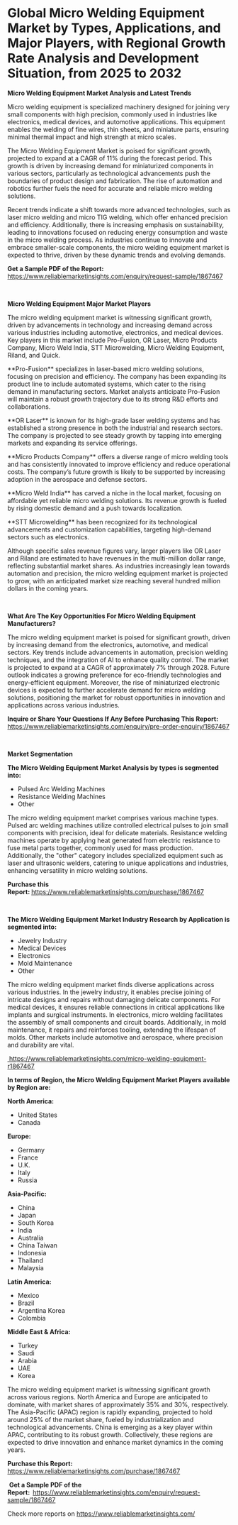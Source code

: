 <p><h1>Global Micro Welding Equipment Market by Types, Applications, and Major Players, with Regional Growth Rate Analysis and Development Situation, from 2025 to 2032</h1></p><p><strong>Micro Welding Equipment Market Analysis and Latest Trends</strong></p>
<p><p>Micro welding equipment is specialized machinery designed for joining very small components with high precision, commonly used in industries like electronics, medical devices, and automotive applications. This equipment enables the welding of fine wires, thin sheets, and miniature parts, ensuring minimal thermal impact and high strength at micro scales. </p><p>The Micro Welding Equipment Market is poised for significant growth, projected to expand at a CAGR of 11% during the forecast period. This growth is driven by increasing demand for miniaturized components in various sectors, particularly as technological advancements push the boundaries of product design and fabrication. The rise of automation and robotics further fuels the need for accurate and reliable micro welding solutions. </p><p>Recent trends indicate a shift towards more advanced technologies, such as laser micro welding and micro TIG welding, which offer enhanced precision and efficiency. Additionally, there is increasing emphasis on sustainability, leading to innovations focused on reducing energy consumption and waste in the micro welding process. As industries continue to innovate and embrace smaller-scale components, the micro welding equipment market is expected to thrive, driven by these dynamic trends and evolving demands.</p></p>
<p><strong>Get a Sample PDF of the Report:&nbsp;</strong> <a href="https://www.reliablemarketinsights.com/enquiry/request-sample/1867467?utm_campaign=2135&utm_medium=2&utm_source=Github&utm_content=ia&utm_term=19022025&utm_id=micro-welding-equipment">https://www.reliablemarketinsights.com/enquiry/request-sample/1867467</a></p>
<p>&nbsp;</p>
<p><strong>Micro Welding Equipment Major Market Players</strong></p>
<p><p>The micro welding equipment market is witnessing significant growth, driven by advancements in technology and increasing demand across various industries including automotive, electronics, and medical devices. Key players in this market include Pro-Fusion, OR Laser, Micro Products Company, Micro Weld India, STT Microwelding, Micro Welding Equipment, Riland, and Quick.</p><p>**Pro-Fusion** specializes in laser-based micro welding solutions, focusing on precision and efficiency. The company has been expanding its product line to include automated systems, which cater to the rising demand in manufacturing sectors. Market analysts anticipate Pro-Fusion will maintain a robust growth trajectory due to its strong R&D efforts and collaborations.</p><p>**OR Laser** is known for its high-grade laser welding systems and has established a strong presence in both the industrial and research sectors. The company is projected to see steady growth by tapping into emerging markets and expanding its service offerings.</p><p>**Micro Products Company** offers a diverse range of micro welding tools and has consistently innovated to improve efficiency and reduce operational costs. The company’s future growth is likely to be supported by increasing adoption in the aerospace and defense sectors.</p><p>**Micro Weld India** has carved a niche in the local market, focusing on affordable yet reliable micro welding solutions. Its revenue growth is fueled by rising domestic demand and a push towards localization.</p><p>**STT Microwelding** has been recognized for its technological advancements and customization capabilities, targeting high-demand sectors such as electronics.</p><p>Although specific sales revenue figures vary, larger players like OR Laser and Riland are estimated to have revenues in the multi-million dollar range, reflecting substantial market shares. As industries increasingly lean towards automation and precision, the micro welding equipment market is projected to grow, with an anticipated market size reaching several hundred million dollars in the coming years.</p></p>
<p>&nbsp;</p>
<p><strong>What Are The Key Opportunities For Micro Welding Equipment Manufacturers?</strong></p>
<p><p>The micro welding equipment market is poised for significant growth, driven by increasing demand from the electronics, automotive, and medical sectors. Key trends include advancements in automation, precision welding techniques, and the integration of AI to enhance quality control. The market is projected to expand at a CAGR of approximately 7% through 2028. Future outlook indicates a growing preference for eco-friendly technologies and energy-efficient equipment. Moreover, the rise of miniaturized electronic devices is expected to further accelerate demand for micro welding solutions, positioning the market for robust opportunities in innovation and applications across various industries.</p></p>
<p><strong>Inquire or Share Your Questions If Any Before Purchasing This Report:</strong> <a href="https://www.reliablemarketinsights.com/enquiry/pre-order-enquiry/1867467?utm_campaign=2135&utm_medium=2&utm_source=Github&utm_content=ia&utm_term=19022025&utm_id=micro-welding-equipment">https://www.reliablemarketinsights.com/enquiry/pre-order-enquiry/1867467</a></p>
<p>&nbsp;</p>
<p><strong>Market Segmentation</strong></p>
<p><strong>The Micro Welding Equipment Market Analysis by types is segmented into:</strong></p>
<p><ul><li>Pulsed Arc Welding Machines</li><li>Resistance Welding Machines</li><li>Other</li></ul></p>
<p><p>The micro welding equipment market comprises various machine types. Pulsed arc welding machines utilize controlled electrical pulses to join small components with precision, ideal for delicate materials. Resistance welding machines operate by applying heat generated from electric resistance to fuse metal parts together, commonly used for mass production. Additionally, the "other" category includes specialized equipment such as laser and ultrasonic welders, catering to unique applications and industries, enhancing versatility in micro welding solutions.</p></p>
<p><strong>Purchase this Report:&nbsp;</strong><a href="https://www.reliablemarketinsights.com/purchase/1867467?utm_campaign=2135&utm_medium=2&utm_source=Github&utm_content=ia&utm_term=19022025&utm_id=micro-welding-equipment">https://www.reliablemarketinsights.com/purchase/1867467</a></p>
<p>&nbsp;</p>
<p><strong>The Micro Welding Equipment Market Industry Research by Application is segmented into:</strong></p>
<p><ul><li>Jewelry Industry</li><li>Medical Devices</li><li>Electronics</li><li>Mold Maintenance</li><li>Other</li></ul></p>
<p><p>The micro welding equipment market finds diverse applications across various industries. In the jewelry industry, it enables precise joining of intricate designs and repairs without damaging delicate components. For medical devices, it ensures reliable connections in critical applications like implants and surgical instruments. In electronics, micro welding facilitates the assembly of small components and circuit boards. Additionally, in mold maintenance, it repairs and reinforces tooling, extending the lifespan of molds. Other markets include automotive and aerospace, where precision and durability are vital.</p></p>
<p><a href="https://www.reliablemarketinsights.com/micro-welding-equipment-r1867467?utm_campaign=2135&utm_medium=2&utm_source=Github&utm_content=ia&utm_term=19022025&utm_id=micro-welding-equipment">&nbsp;https://www.reliablemarketinsights.com/micro-welding-equipment-r1867467</a></p>
<p><strong>In terms of Region, the Micro Welding Equipment Market Players available by Region are:</strong></p>
<p>
    <p> <strong> North America: </strong>
        <ul>
            <li>United States</li>
            <li>Canada</li>
        </ul>
        </p> 
    <p> <strong> Europe: </strong>
        <ul>
            <li>Germany</li>
            <li>France</li>
            <li>U.K.</li>
            <li>Italy</li>
            <li>Russia</li>
        </ul>
        </p> 
    <p> <strong> Asia-Pacific: </strong>
        <ul>
            <li>China</li>
            <li>Japan</li>
            <li>South Korea</li>
            <li>India</li>
            <li>Australia</li>
            <li>China Taiwan</li>
            <li>Indonesia</li>
            <li>Thailand</li>
            <li>Malaysia</li>
        </ul>
        </p> 
    <p> <strong> Latin America: </strong>
        <ul>
            <li>Mexico</li>
            <li>Brazil</li>
            <li>Argentina Korea</li>
            <li>Colombia</li>
        </ul>
        </p> 
    <p> <strong> Middle East & Africa: </strong>
        <ul>
            <li>Turkey</li>
            <li>Saudi</li>
            <li>Arabia</li>
            <li>UAE</li>
            <li>Korea</li>
        </ul>
    </p>
    </p>
<p><p>The micro welding equipment market is witnessing significant growth across various regions. North America and Europe are anticipated to dominate, with market shares of approximately 35% and 30%, respectively. The Asia-Pacific (APAC) region is rapidly expanding, projected to hold around 25% of the market share, fueled by industrialization and technological advancements. China is emerging as a key player within APAC, contributing to its robust growth. Collectively, these regions are expected to drive innovation and enhance market dynamics in the coming years.</p></p>
<p><strong>Purchase this Report: </strong><a href="https://www.reliablemarketinsights.com/purchase/1867467?utm_campaign=2135&utm_medium=2&utm_source=Github&utm_content=ia&utm_term=19022025&utm_id=micro-welding-equipment">https://www.reliablemarketinsights.com/purchase/1867467</a></p>
<p>&nbsp;<strong>Get a Sample PDF of the Report:&nbsp;&nbsp;</strong><a href="https://www.reliablemarketinsights.com/enquiry/request-sample/1867467?utm_campaign=2135&utm_medium=2&utm_source=Github&utm_content=ia&utm_term=19022025&utm_id=micro-welding-equipment">https://www.reliablemarketinsights.com/enquiry/request-sample/1867467</a></p>
<p><strong></strong></p>
<p>Check more reports on <a href="https://www.reliablemarketinsights.com/?utm_campaign=2135&utm_medium=2&utm_source=Github&utm_content=ia&utm_term=19022025&utm_id=micro-welding-equipment">https://www.reliablemarketinsights.com/</a></p>